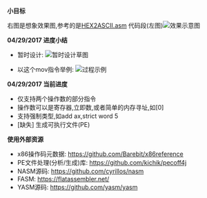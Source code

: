  **小目标** 

右图是想象效果图,参考的是[HEX2ASCII.asm](https://git.oschina.net/zhishi/asm_for_all/blob/master/example/x86/win32/HEX2ASCII.asm) 代码段(左图)![](http://git.oschina.net/uploads/images/2017/0227/080602_34511d48_384016.png "效果示意图")

 **04/29/2017 进度小结** 
- 暂时设计:
![暂时设计草图](https://git.oschina.net/uploads/images/2017/0430/070018_cfe80105_384016.png "在这里输入图片标题")

- 以这个mov指令举例:
![过程示例](https://git.oschina.net/uploads/images/2017/0430/072528_e0f290cb_384016.png "在这里输入图片标题")

 **04/29/2017 当前进度** 
- 仅支持两个操作数的部分指令
- 操作数可以是寄存器,立即数,或者简单的内存寻址,如[0]
- 支持强制类型,如add ax,strict word 5
- [缺失] 生成可执行文件(PE)


 **使用外部资源**
- x86操作码元数据: https://github.com/Barebit/x86reference
- PE文件处理(分析/生成)库: https://github.com/kichik/pecoff4j
- NASM源码: https://github.com/cyrillos/nasm
- FASM: https://flatassembler.net/
- YASM源码: https://github.com/yasm/yasm